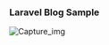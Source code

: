 <h3> Laravel Blog Sample </h3>

![Capture_img](https://github.com/dhanush167/Laravel-sample-blog-2023/assets/37043938/dc871117-7ee8-4b44-9bf9-0a51784abdae)

